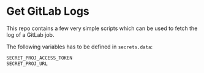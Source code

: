 Get GitLab Logs
===============

This repo contains a few very simple scripts which can be used to
fetch the log of a GitLab job.

The following variables has to be defined in `secrets.data`:
```sh
SECRET_PROJ_ACCESS_TOKEN
SECRET_PROJ_URL
```
